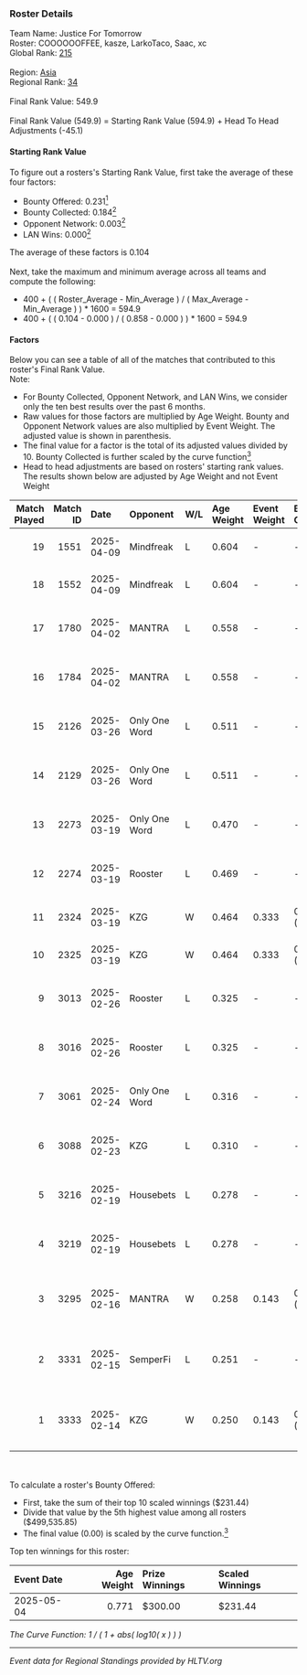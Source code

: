 ### Roster Details<br />
Team Name: Justice For Tomorrow<br />
Roster: COOOOOOFFEE, kasze, LarkoTaco, Saac, xc<br />
Global Rank: [215](../../standings_global_2025_07_07.md)<br />
<br />
Region: [Asia]( ../../standings_asia_2025_07_07.md)<br />
Regional Rank: [34]( ../../standings_asia_2025_07_07.md)<br />
<br />
Final Rank Value:  549.9<br />
<br />
Final Rank Value (549.9) = Starting Rank Value (594.9) + Head To Head Adjustments (-45.1)<br />

#### Starting Rank Value<br />
To figure out a rosters's Starting Rank Value, first take the average of these four factors:<br />
- Bounty Offered: 0.231[<sup>1</sup>](#table2)
- Bounty Collected: 0.184[<sup>2</sup>](#table1)
- Opponent Network: 0.003[<sup>2</sup>](#table1)
- LAN Wins: 0.000[<sup>2</sup>](#table1)

The average of these factors is 0.104<br />
<br />
Next, take the maximum and minimum average across all teams and compute the following:<br />
- 400 + ( ( Roster_Average - Min_Average ) / ( Max_Average - Min_Average ) ) * 1600 = 594.9
- 400 + ( ( 0.104 - 0.000 ) / ( 0.858 - 0.000 ) ) * 1600 = 594.9


#### Factors<br />
Below you can see a table of all of the matches that contributed to this roster's Final Rank Value.<br />
Note:<br />

- For Bounty Collected, Opponent Network, and LAN Wins, we consider only the ten best results over the past 6 months.
- Raw values for those factors are multiplied by Age Weight. Bounty and Opponent Network values are also multiplied by Event Weight. The adjusted value is shown in parenthesis.
- The final value for a factor is the total of its adjusted values divided by 10. Bounty Collected is further scaled by the curve function[<sup>3</sup>](#curveFunction)
- Head to head adjustments are based on rosters' starting rank values. The results shown below are adjusted by Age Weight and not Event Weight
<span id="table1"></span><br />


| Match Played | Match ID | Date       | Opponent      | W/L | Age Weight | Event Weight | Bounty Collected | Opponent Network | LAN Wins  | H2H Adj. | Roster                                           |
| -: | -: | :- | :- | :- | :- | :- | :- | :- | :- | -: | :- |
|           19 |     1551 | 2025-04-09 | Mindfreak     | L   | 0.604      | -            | -                | -                | -         |    -5.86 | COOOOOOFFEE, dcey, kasze, LarkoTaco, xc          |
|           18 |     1552 | 2025-04-09 | Mindfreak     | L   | 0.604      | -            | -                | -                | -         |    -6.13 | COOOOOOFFEE, dcey, kasze, LarkoTaco, xc          |
|           17 |     1780 | 2025-04-02 | MANTRA        | L   | 0.558      | -            | -                | -                | -         |    -7.32 | COOOOOOFFEE, kasze, LarkoTaco, Saac, xc          |
|           16 |     1784 | 2025-04-02 | MANTRA        | L   | 0.558      | -            | -                | -                | -         |    -7.68 | COOOOOOFFEE, kasze, LarkoTaco, Saac, xc          |
|           15 |     2126 | 2025-03-26 | Only One Word | L   | 0.511      | -            | -                | -                | -         |    -5.02 | COOOOOOFFEE, kasze, LarkoTaco, Saac, xc          |
|           14 |     2129 | 2025-03-26 | Only One Word | L   | 0.511      | -            | -                | -                | -         |    -5.22 | COOOOOOFFEE, kasze, LarkoTaco, Saac, xc          |
|           13 |     2273 | 2025-03-19 | Only One Word | L   | 0.470      | -            | -                | -                | -         |    -4.86 | bixiaoxi, COOOOOOFFEE, kasze, LarkoTaco, xc      |
|           12 |     2274 | 2025-03-19 | Rooster       | L   | 0.469      | -            | -                | -                | -         |    -4.63 | bixiaoxi, COOOOOOFFEE, kasze, LarkoTaco, xc      |
|           11 |     2324 | 2025-03-19 | KZG           | W   | 0.464      | 0.333        | 0.001 (0.000)    | 0.080 (0.012)    | 0 (0.000) |     7.63 | COOOOOOFFEE, dcey, kasze, LarkoTaco, xc          |
|           10 |     2325 | 2025-03-19 | KZG           | W   | 0.464      | 0.333        | 0.001 (0.000)    | 0.080 (0.012)    | 0 (0.000) |     7.96 | COOOOOOFFEE, dcey, kasze, LarkoTaco, xc          |
|            9 |     3013 | 2025-02-26 | Rooster       | L   | 0.325      | -            | -                | -                | -         |    -3.09 | COOOOOOFFEE, ELFMELK, kasze, LarkoTaco, xc       |
|            8 |     3016 | 2025-02-26 | Rooster       | L   | 0.325      | -            | -                | -                | -         |    -3.16 | COOOOOOFFEE, ELFMELK, kasze, LarkoTaco, xc       |
|            7 |     3061 | 2025-02-24 | Only One Word | L   | 0.316      | -            | -                | -                | -         |    -3.24 | COOOOOOFFEE, ELFMELK, kasze, LarkoTaco, xc       |
|            6 |     3088 | 2025-02-23 | KZG           | L   | 0.310      | -            | -                | -                | -         |    -4.77 | COOOOOOFFEE, ELFMELK, kasze, LarkoTaco, xc       |
|            5 |     3216 | 2025-02-19 | Housebets     | L   | 0.278      | -            | -                | -                | -         |    -3.00 | COOOOOOFFEE, ELFMELK, kasze, LarkoTaco, xc       |
|            4 |     3219 | 2025-02-19 | Housebets     | L   | 0.278      | -            | -                | -                | -         |    -3.06 | COOOOOOFFEE, ELFMELK, kasze, LarkoTaco, xc       |
|            3 |     3295 | 2025-02-16 | MANTRA        | W   | 0.258      | 0.143        | 0.001 (0.000)    | 0.152 (0.006)    | 0 (0.000) |     4.31 | bixiaoxi, COOOOOOFFEE, ELFMELK, kasze, LarkoTaco |
|            2 |     3331 | 2025-02-15 | SemperFi      | L   | 0.251      | -            | -                | -                | -         |    -1.99 | bixiaoxi, COOOOOOFFEE, ELFMELK, kasze, LarkoTaco |
|            1 |     3333 | 2025-02-14 | KZG           | W   | 0.250      | 0.143        | 0.001 (0.000)    | 0.080 (0.003)    | 0 (0.000) |     4.06 | bixiaoxi, COOOOOOFFEE, ELFMELK, kasze, LarkoTaco |

<br />
<span id="table2"></span><br />
To calculate a roster's Bounty Offered:<br />

- First, take the sum of their top 10 scaled winnings ($231.44)
- Divide that value by the 5th highest value among all rosters ($499,535.85)
- The final value (0.00) is scaled by the curve function.[<sup>3</sup>](#curveFunction)

Top ten winnings for this roster:<br />

| Event Date | Age Weight | Prize Winnings | Scaled Winnings |
| :- | -: | :- | :- |
| 2025-05-04 |      0.771 | $300.00        | $231.44         |


<span id="curveFunction"></span>_The Curve Function: 1 / ( 1 + abs( log10( x ) ) )_<br />

---
_Event data for Regional Standings provided by HLTV.org_<br />
